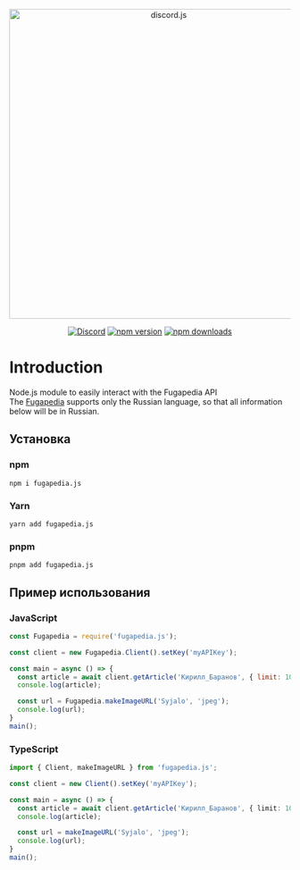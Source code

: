 <div align="center">
  <p>
    <a href="https://fugapedia.js.org"><img src="https://fugapedia.js.org/hero.png" width="555" alt="discord.js" /></a>
  </p>
  <p>
    <a href="https://discord.gg/Phqaa4DVEK"><img src="https://img.shields.io/discord/911878509599817739?color=5865F2&logo=discord&logoColor=white&maxAge=3600" alt="Discord" /></a>
    <a href="https://www.npmjs.com/package/fugapedia.js"><img src="https://img.shields.io/npm/v/fugapedia.js?&maxAge=3600" alt="npm version" /></a>
    <a href="https://www.npmjs.com/package/fugapedia.js"><img src="https://img.shields.io/npm/dt/fugapedia.js?&maxAge=3600" alt="npm downloads" /></a>
  </p>
</div>

# Introduction
Node.js module to easily interact with the Fugapedia API  
The [Fugapedia](https://fugapedia.xyz) supports only the Russian language, so that all information below will be in Russian.

## Установка
### npm
```
npm i fugapedia.js
```
### Yarn
```
yarn add fugapedia.js
```
### pnpm
```
pnpm add fugapedia.js
```

## Пример использования
### JavaScript
```js
const Fugapedia = require('fugapedia.js');

const client = new Fugapedia.Client().setKey('myAPIKey');

const main = async () => {
  const article = await client.getArticle('Кирилл_Баранов', { limit: 100 });
  console.log(article);

  const url = Fugapedia.makeImageURL('Syjalo', 'jpeg');
  console.log(url);
}
main();
```
### TypeScript
```ts
import { Client, makeImageURL } from 'fugapedia.js';

const client = new Client().setKey('myAPIKey');

const main = async () => {
  const article = await client.getArticle('Кирилл_Баранов', { limit: 100 });
  console.log(article);

  const url = makeImageURL('Syjalo', 'jpeg');
  console.log(url);
}
main();
```
